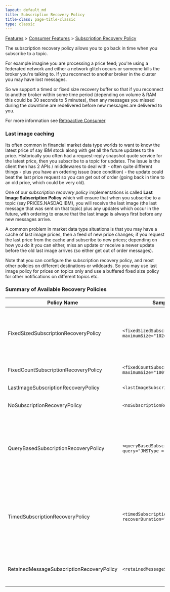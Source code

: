 ```yaml
---
layout: default_md
title: Subscription Recovery Policy 
title-class: page-title-classic
type: classic
---
```


[Features](features) > [Consumer Features](consumer-features) > [Subscription Recovery Policy](subscription-recovery-policy)


The subscription recovery policy allows you to go back in time when you subscribe to a topic.

For example imagine you are processing a price feed; you're using a federated network and either a network glitch occurs or someone kills the broker you're talking to. If you reconnect to another broker in the cluster you may have lost messages.

So we support a timed or fixed size recovery buffer so that if you reconnect to another broker within some time period (depending on volume & RAM this could be 30 seconds to 5 minutes), then any messages you missed during the downtime are redelivered before new messages are delivered to you.

For more information see [Retroactive Consumer](retroactive-consumer)

### Last image caching

Its often common in financial market data type worlds to want to know the latest price of say IBM stock along with get all the future updates to the price. Historically you often had a request-reply snapshot quote service for the latest price, then you subscribe to a topic for updates. The issue is the client then has 2 APIs / middlewares to deal with - often quite different things - plus you have an ordering issue (race condition) - the update could beat the last price request so you can get out of order (going back in time to an old price, which could be very old).

One of our _subscription recovery policy_ implementations is called **Last Image Subscription Policy** which will ensure that when you subscribe to a topic (say PRICES.NASDAQ.IBM), you will receive the last image (the last message that was sent on that topic) plus any updates which occur in the future, with ordering to ensure that the last image is always first before any new messages arrive.

A common problem in market data type situations is that you may have a cache of last image prices, then a feed of new price changes; if you request the last price from the cache and subscribe to new prices; depending on how you do it you can either, miss an update or receive a newer update before the old last image arrives (so either get out of order messages).

Note that you can configure the subscription recovery policy, and most other policies on different destinations or wildcards. So you may use last image policy for prices on topics only and use a buffered fixed size policy for other notifications on different topics etc.

### Summary of Available Recovery Policies

Policy Name|Sample Configuration|Description
---|---|---
FixedSizedSubscriptionRecoveryPolicy|`<fixedSizedSubscriptionRecoveryPolicy maximumSize="1024"/>`|Keep a fixed amount of memory in RAM for message history which is evicted in time order.
FixedCountSubscriptionRecoveryPolicy|`<fixedCountSubscriptionRecoveryPolicy maximumSize="100"/>`|Keep a fixed count of last messages.
LastImageSubscriptionRecoveryPolicy|`<lastImageSubscriptionRecoveryPolicy/>`|Keep only the last message.
NoSubscriptionRecoveryPolicy|`<noSubscriptionRecoveryPolicy/>`|Disables message recovery.
QueryBasedSubscriptionRecoveryPolicy|`<queryBasedSubscriptionRecoveryPolicy query="JMSType = 'car' AND color = 'blue'"/>`|Perform a user specific query mechanism to load any message they may have missed. Details on message selectors are available [here](http://java.sun.com/j2ee/1.4/docs/api/javax/jms/Message.html)
TimedSubscriptionRecoveryPolicy|`<timedSubscriptionRecoveryPolicy recoverDuration="60000" />`|Keep a timed buffer of messages around in memory and use that to recover new subscriptions. Recovery time is in milliseconds.
RetainedMessageSubscriptionRecoveryPolicy|`<retainedMessageSubscriptionRecoveryPolicy/>`|Keep the last message with ctiveMQ.Retain property set to true

